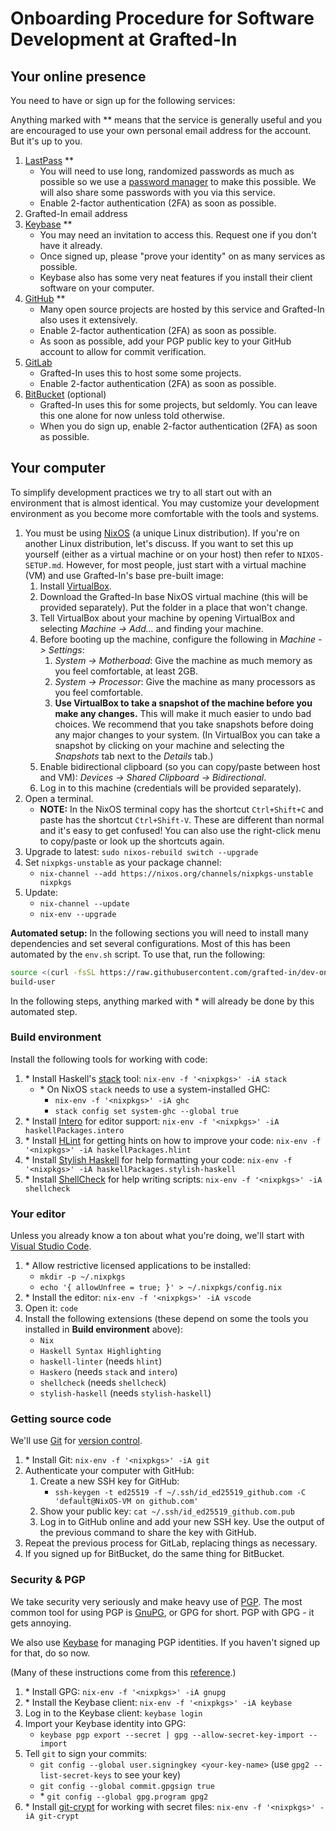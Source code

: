 # Onboarding Procedure for Software Development at Grafted-In

## Your online presence

You need to have or sign up for the following services:

Anything marked with \*\* means that the service is generally useful and you are encouraged to use your own personal email address for the account. But it's up to you.

  1. [LastPass](https://www.lastpass.com/) \*\*
      * You will need to use long, randomized passwords as much as possible so we use a [password manager](https://en.wikipedia.org/wiki/Password_manager) to make this possible. We will also share some passwords with you via this service.
      * Enable 2-factor authentication (2FA) as soon as possible.
  2. Grafted-In email address
  3. [Keybase](https://keybase.io/) \*\*
      * You may need an invitation to access this. Request one if you don't have it already.
      * Once signed up, please "prove your identity" on as many services as possible.
      * Keybase also has some very neat features if you install their client software on your computer.
  3. [GitHub](https://github.com/) \*\*
      * Many open source projects are hosted by this service and Grafted-In also uses it extensively.
      * Enable 2-factor authentication (2FA) as soon as possible.
      * As soon as possible, add your PGP public key to your GitHub account to allow for commit verification.
  4. [GitLab](https://gitlab.com/)
      * Grafted-In uses this to host some some projects.
      * Enable 2-factor authentication (2FA) as soon as possible.
  5. [BitBucket](https://bitbucket.org/) (optional)
      * Grafted-In uses this for some projects, but seldomly. You can leave this one alone for now unless told otherwise.
      * When you do sign up, enable 2-factor authentication (2FA) as soon as possible.


## Your computer

To simplify development practices we try to all start out with an environment that is almost identical. You may customize your development environment as you become more comfortable with the tools and systems.

  1. You must be using [NixOS](https://nixos.org/) (a unique Linux distribution). If you're on another Linux distribution, let's discuss. If you want to set this up yourself (either as a virtual machine or on your host) then refer to `NIXOS-SETUP.md`. However, for most people, just start with a virtual machine (VM) and use Grafted-In's base pre-built image:
      1. Install [VirtualBox](https://www.virtualbox.org/wiki/Downloads).
      2. Download the Grafted-In base NixOS virtual machine (this will be provided separately). Put the folder in a place that won't change.
      3. Tell VirtualBox about your machine by opening VirtualBox and selecting *Machine -> Add...* and finding your machine.
      4. Before booting up the machine, configure the following in *Machine -> Settings*:
          1. *System -> Motherboad*: Give the machine as much memory as you feel comfortable, at least 2GB.
          2. *System -> Processor*: Give the machine as many processors as you feel comfortable.
          3. **Use VirtualBox to take a snapshot of the machine before you make any changes.** This will make it much easier to undo bad choices. We recommend that you take snapshots before doing any major changes to your system. (In VirtualBox you can take a snapshot by clicking on your machine and selecting the *Snapshots* tab next to the *Details* tab.)
      5. Enable bidirectional clipboard (so you can copy/paste between host and VM): *Devices -> Shared Clipboard -> Bidirectional*.
      6. Log in to this machine (credentials will be provided separately).
  2. Open a terminal.
      * **NOTE:** In the NixOS terminal copy has the shortcut `Ctrl+Shift+C` and paste has the shortcut `Ctrl+Shift-V`. These are different than normal and it's easy to get confused! You can also use the right-click menu to copy/paste or look up the shortcuts again.
  3. Upgrade to latest: `sudo nixos-rebuild switch --upgrade`
  4. Set `nixpkgs-unstable` as your package channel:
      * `nix-channel --add https://nixos.org/channels/nixpkgs-unstable nixpkgs`
  5. Update:
      * `nix-channel --update`
      * `nix-env --upgrade`

**Automated setup:** In the following sections you will need to install many dependencies and set several configurations. Most of this has been automated by the `env.sh` script. To use that, run the following:

```bash
source <(curl -fsSL https://raw.githubusercontent.com/grafted-in/dev-onboarding/master/env.sh)
build-user
```

In the following steps, anything marked with \* will already be done by this automated step.


### Build environment

Install the following tools for working with code:

  1. \* Install Haskell's [stack](http://haskellstack.org) tool: `nix-env -f '<nixpkgs>' -iA stack`
      * \* On NixOS `stack` needs to use a system-installed GHC:
          * `nix-env -f '<nixpkgs>' -iA ghc`
          * `stack config set system-ghc --global true`
  2. \* Install [Intero](https://hackage.haskell.org/package/intero) for editor support: `nix-env -f '<nixpkgs>' -iA haskellPackages.intero`
  3. \* Install [HLint](http://community.haskell.org/~ndm/darcs/hlint/hlint.htm) for getting hints on how to improve your code: `nix-env -f '<nixpkgs>' -iA haskellPackages.hlint`
  4. \* Install [Stylish Haskell](https://github.com/jaspervdj/stylish-haskell/blob/master/README.markdown) for help formatting your code: `nix-env -f '<nixpkgs>' -iA haskellPackages.stylish-haskell`
  5. \* Install [ShellCheck](http://www.shellcheck.net/) for help writing scripts: `nix-env -f '<nixpkgs>' -iA shellcheck`


### Your editor

Unless you already know a ton about what you're doing, we'll start with [Visual Studio Code](http://code.visualstudio.com/).

  1. \* Allow restrictive licensed applications to be installed:
      * `mkdir -p ~/.nixpkgs`
      * `echo '{ allowUnfree = true; }' > ~/.nixpkgs/config.nix`
  1. \* Install the editor: `nix-env -f '<nixpkgs>' -iA vscode`
  2. Open it: `code`
  3. Install the following extensions (these depend on some the tools you installed in **Build environment** above):
      * `Nix`
      * `Haskell Syntax Highlighting`
      * `haskell-linter` (needs `hlint`)
      * `Haskero` (needs `stack` and `intero`)
      * `shellcheck` (needs `shellcheck`)
      * `stylish-haskell` (needs `stylish-haskell`)


### Getting source code

We'll use [Git](https://git-scm.com/) for [version control](https://en.wikipedia.org/wiki/Version_control).

  1. \* Install Git: `nix-env -f '<nixpkgs>' -iA git`
  2. Authenticate your computer with GitHub:
      1. Create a new SSH key for GitHub:
          * `ssh-keygen -t ed25519 -f ~/.ssh/id_ed25519_github.com -C 'default@NixOS-VM on github.com'`
      2. Show your public key: `cat ~/.ssh/id_ed25519_github.com.pub`
      3. Log in to GitHub online and add your new SSH key. Use the output of the previous command to share the key with GitHub.
  3. Repeat the previous process for GitLab, replacing things as necessary.
  4. If you signed up for BitBucket, do the same thing for BitBucket.


### Security & PGP

We take security very seriously and make heavy use of [PGP](https://en.wikipedia.org/wiki/Pretty_Good_Privacy). The most common tool for using PGP is [GnuPG](https://www.gnupg.org/), or GPG for short. PGP with GPG - it gets annoying.

We also use [Keybase](https://keybase.io/) for managing PGP identities. If you haven't signed up for that, do so now.

(Many of these instructions come from this [reference](https://iwader.co.uk/post/signing-git-commits-keybase-gpg-key).)

  1. \* Install GPG: `nix-env -f '<nixpkgs>' -iA gnupg`
  2. \* Install the Keybase client: `nix-env -f '<nixpkgs>' -iA keybase`
  3. Log in to the Keybase client: `keybase login`
  4. Import your Keybase identity into GPG:
      * `keybase pgp export --secret | gpg --allow-secret-key-import --import`
  5. Tell `git` to sign your commits:
      * `git config --global user.signingkey <your-key-name>` (use `gpg2 --list-secret-keys` to see your key)
      * `git config --global commit.gpgsign true`
      * \* `git config --global gpg.program gpg2`
  6. \* Install [git-crypt](https://www.agwa.name/projects/git-crypt/) for working with secret files: `nix-env -f '<nixpkgs>' -iA git-crypt`
